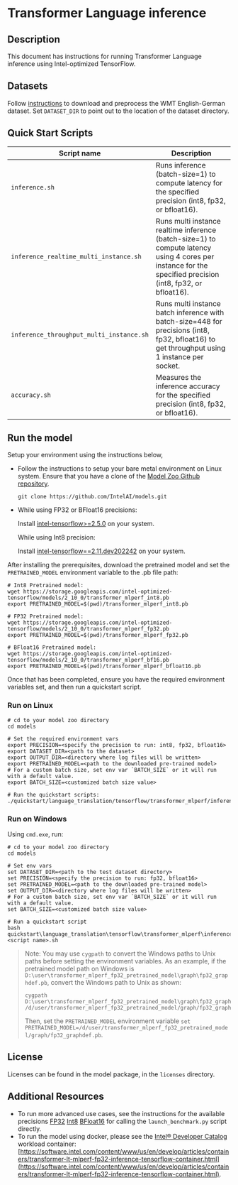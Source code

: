<!--- 0. Title -->
# Transformer Language inference

<!-- 10. Description -->
## Description

This document has instructions for running Transformer Language inference using
Intel-optimized TensorFlow.

<!--- 30. Datasets -->
## Datasets

Follow [instructions](https://github.com/IntelAI/models/tree/master/datasets/transformer_data/README.md) to download and preprocess the WMT English-German dataset.
Set `DATASET_DIR` to point out to the location of the dataset directory.

<!--- 40. Quick Start Scripts -->
## Quick Start Scripts

| Script name | Description |
|-------------|-------------|
| `inference.sh` | Runs inference (batch-size=1) to compute latency for the specified precision (int8, fp32, or bfloat16). |
| `inference_realtime_multi_instance.sh` | Runs multi instance realtime inference (batch-size=1) to compute latency using 4 cores per instance for the specified precision (int8, fp32, or bfloat16). |
| `inference_throughput_multi_instance.sh` | Runs multi instance batch inference with batch-size=448 for precisions (int8, fp32, bfloat16) to get throughput using 1 instance per socket. |
| `accuracy.sh` | Measures the inference accuracy for the specified precision (int8, fp32, or bfloat16). |

<!--- 50. AI Kit -->
## Run the model

Setup your environment using the instructions below,

* Follow the instructions to setup your bare metal environment on Linux system. Ensure that you have a clone of the [Model Zoo Github repository](https://github.com/IntelAI/models).
  ```
  git clone https://github.com/IntelAI/models.git
  ```

* While using FP32 or BFloat16 precisions:

  Install [intel-tensorflow>=2.5.0](https://pypi.org/project/intel-tensorflow/) on your system.

  While using Int8 precision:

  Install [intel-tensorflow==2.11.dev202242](https://pypi.org/project/intel-tensorflow/2.11.dev202242/) on your system. 

After installing the prerequisites, download the pretrained model and set
the `PRETRAINED_MODEL` environment variable to the .pb file path:
```
# Int8 Pretrained model:
wget https://storage.googleapis.com/intel-optimized-tensorflow/models/2_10_0/transformer_mlperf_int8.pb
export PRETRAINED_MODEL=$(pwd)/transformer_mlperf_int8.pb

# FP32 Pretrained model:
wget https://storage.googleapis.com/intel-optimized-tensorflow/models/2_10_0/transformer_mlperf_fp32.pb
export PRETRAINED_MODEL=$(pwd)/transformer_mlperf_fp32.pb

# BFloat16 Pretrained model:
wget https://storage.googleapis.com/intel-optimized-tensorflow/models/2_10_0/transformer_mlperf_bf16.pb
export PRETRAINED_MODEL=$(pwd)/transformer_mlperf_bfloat16.pb
```

Once that has been completed, ensure you have the required environment variables
set, and then run a quickstart script.

### Run on Linux
```
# cd to your model zoo directory
cd models

# Set the required environment vars
export PRECISION=<specify the precision to run: int8, fp32, bfloat16>
export DATASET_DIR=<path to the dataset>
export OUTPUT_DIR=<directory where log files will be written>
export PRETRAINED_MODEL=<path to the downloaded pre-trained model>
# For a custom batch size, set env var `BATCH_SIZE` or it will run with a default value.
export BATCH_SIZE=<customized batch size value>

# Run the quickstart scripts:
./quickstart/language_translation/tensorflow/transformer_mlperf/inference/cpu/<script_name>.sh
```

### Run on Windows
Using `cmd.exe`, run:
```
# cd to your model zoo directory
cd models

# Set env vars
set DATASET_DIR=<path to the test dataset directory>
set PRECISION=<specify the precision to run: fp32, bfloat16>
set PRETRAINED_MODEL=<path to the downloaded pre-trained model>
set OUTPUT_DIR=<directory where log files will be written>
# For a custom batch size, set env var `BATCH_SIZE` or it will run with a default value.
set BATCH_SIZE=<customized batch size value>

# Run a quickstart script
bash quickstart\language_translation\tensorflow\transformer_mlperf\inference\cpu\<script name>.sh
```
> Note: You may use `cygpath` to convert the Windows paths to Unix paths before setting the environment variables. 
As an example, if the pretrained model path on Windows is `D:\user\transformer_mlperf_fp32_pretrained_model\graph\fp32_graphdef.pb`, convert the Windows path to Unix as shown:
> ```
> cygpath D:\user\transformer_mlperf_fp32_pretrained_model\graph\fp32_graphdef.pb
> /d/user/transformer_mlperf_fp32_pretrained_model/graph/fp32_graphdef.pb
>```
>Then, set the `PRETRAINED_MODEL` environment variable `set PRETRAINED_MODEL=/d/user/transformer_mlperf_fp32_pretrained_model/graph/fp32_graphdef.pb`.

<!--- 80. License -->
## License

Licenses can be found in the model package, in the `licenses` directory.

<!--- 90. Resource Links-->
## Additional Resources

* To run more advanced use cases, see the instructions for the available precisions [FP32](fp32/Advanced.md) [Int8](int8/Advanced.md) [BFloat16](bfloat16/Advanced.md) for calling the `launch_benchmark.py` script directly.
* To run the model using docker, please see the [Intel® Developer Catalog](http://software.intel.com/containers)
  workload container:<br />
  [https://software.intel.com/content/www/us/en/develop/articles/containers/transformer-lt-mlperf-fp32-inference-tensorflow-container.html](https://software.intel.com/content/www/us/en/develop/articles/containers/transformer-lt-mlperf-fp32-inference-tensorflow-container.html).
